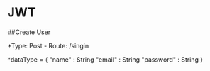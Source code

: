 # JWT

##Create User <br/>

*Type: Post - Route: /singin 

*dataType = {
	"name" : String
	"email"  :   String
	"password" : String
}
<br/>